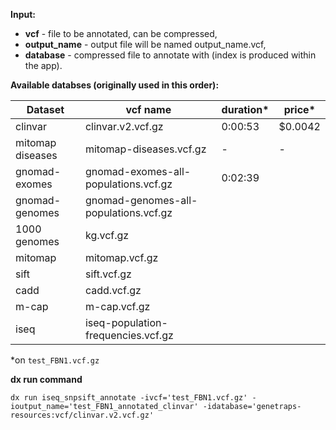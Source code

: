 **Input:**
* **vcf** - file to be annotated, can be compressed,
* **output_name** - output file will be named output_name.vcf,
* **database** - compressed file to annotate with (index is produced within the app).


**Available databses (originally used in this order):**

| Dataset | vcf name | duration* | price* |
|----|----|----|----|
| clinvar | clinvar.v2.vcf.gz | 0:00:53 | $0.0042 |
| mitomap diseases | mitomap-diseases.vcf.gz | - | - |
| gnomad-exomes | gnomad-exomes-all-populations.vcf.gz | 0:02:39 | |
| gnomad-genomes | gnomad-genomes-all-populations.vcf.gz |
| 1000 genomes | kg.vcf.gz |
| mitomap | mitomap.vcf.gz |
| sift | sift.vcf.gz |
| cadd | cadd.vcf.gz |
| m-cap | m-cap.vcf.gz |
| iseq | iseq-population-frequencies.vcf.gz |

*on `test_FBN1.vcf.gz`

**dx run command**

`dx run iseq_snpsift_annotate -ivcf='test_FBN1.vcf.gz' -ioutput_name='test_FBN1_annotated_clinvar' -idatabase='genetraps-resources:vcf/clinvar.v2.vcf.gz' `
